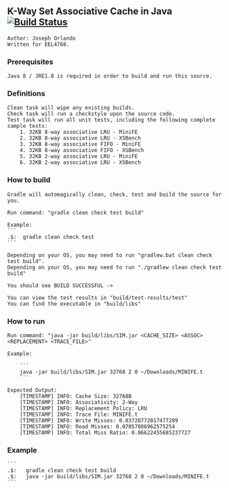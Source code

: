 ## K-Way Set Associative Cache in Java       [![Build Status](https://travis-ci.com/joeyx22lm/KWayAssociativeCache.svg?token=XFzRrEHp76sxknttwnK8&branch=master)](https://travis-ci.com/joeyx22lm/KWayAssociativeCache)
	Author: Joseph Orlando
	Written for EEL4768.

### Prerequisites

	Java 8 / JRE1.8 is required in order to build and run this source.

### Definitions

	Clean task will wipe any existing builds.
	Check task will run a checkstyle upon the source code.
	Test task will run all unit tests, including the following complete sample tests:
		1. 32KB 8-way associative LRU - MiniFE
		2. 32KB 8-way associative LRU - XSBench
		3. 32KB 8-way associative FIFO - MiniFE
		4. 32KB 8-way associative FIFO - XSBench
		5. 32KB 2-way associative LRU - MiniFE
		6. 32KB 2-way associative LRU - XSBench

### How to build

	Gradle will automagically clean, check, test and build the source for you.

	Run command: "gradle clean check test build"

	Example:
	```
	.$:  gradle clean check test
	```

	Depending on your OS, you may need to run "gradlew.bat clean check test build".
	Depending on your OS, you may need to run "./gradlew clean check test build"

	You should see BUILD SUCCESSFUL ->

	You can view the test results in "build/test-results/test"
	You can find the executable in "build/libs"

### How to run

	Run command: "java -jar build/libs/SIM.jar <CACHE_SIZE> <ASSOC> <REPLACEMENT> <TRACE_FILE>"

	Example:

		```
		java -jar build/libs/SIM.jar 32768 2 0 ~/Downloads/MINIFE.t
		```

	Expected Output:
		[TIMESTAMP] INFO: Cache Size: 32768B
		[TIMESTAMP] INFO: Associativity: 2-Way
		[TIMESTAMP] INFO: Replacement Policy: LRU
		[TIMESTAMP] INFO: Trace File: MINIFE.t
		[TIMESTAMP] INFO: Write Misses: 0.03728772017477289
		[TIMESTAMP] INFO: Read Misses: 0.07057086962575254
		[TIMESTAMP] INFO: Total Miss Ratio: 0.06622455685237727

### Example

	```
	.$:	  gradle clean check test build
	.$:	  java -jar build/libs/SIM.jar 32768 2 0 ~/Downloads/MINIFE.t
	```
